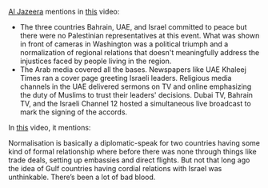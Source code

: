 [Al Jazeera](https://www.askpalestine.info/users/Al%20Jazeera) mentions in [this](https://youtu.be/p75R9MiSMSo?si=3QZUG83YWfmLaqCH&t=130) video:

- The three countries Bahrain, UAE, and Israel committed to peace but there were no Palestinian representatives at this event. What was shown in front of cameras in Washington was a political triumph and a normalization of regional relations that doesn't meaningfully address the injustices faced by people living in the region.
- The Arab media covered all the bases. Newspapers like UAE Khaleej Times ran a cover page greeting Israeli leaders. Religious media channels in the UAE delivered sermons on TV and online emphasizing the duty of Muslims to trust their leaders' decisions. Dubai TV, Bahrain TV, and the Israeli Channel 12 hosted a simultaneous live broadcast to mark the signing of the accords.

In [this](https://www.youtube.com/watch?v=a-g5bw3ckNk) video, it mentions:

Normalisation is basically a diplomatic-speak for two countries having some kind of formal relationship where before there was none through things like trade deals, setting up embassies and direct flights. But not that long ago the idea of Gulf countries having cordial relations with Israel was unthinkable. There’s been a lot of bad blood.
